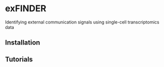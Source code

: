 # exFINDER
Identifying external communication signals using single-cell transcriptomics data

## Installation

## Tutorials
